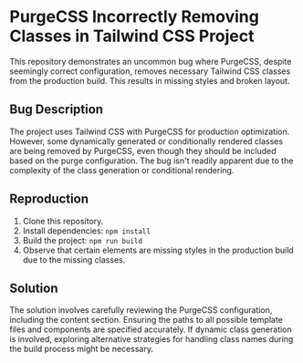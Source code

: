# PurgeCSS Incorrectly Removing Classes in Tailwind CSS Project

This repository demonstrates an uncommon bug where PurgeCSS, despite seemingly correct configuration, removes necessary Tailwind CSS classes from the production build. This results in missing styles and broken layout.

## Bug Description

The project uses Tailwind CSS with PurgeCSS for production optimization. However, some dynamically generated or conditionally rendered classes are being removed by PurgeCSS, even though they should be included based on the purge configuration. The bug isn't readily apparent due to the complexity of the class generation or conditional rendering. 

## Reproduction

1. Clone this repository.
2. Install dependencies: `npm install`
3. Build the project: `npm run build`
4. Observe that certain elements are missing styles in the production build due to the missing classes.

## Solution

The solution involves carefully reviewing the PurgeCSS configuration, including the content section. Ensuring the paths to all possible template files and components are specified accurately. If dynamic class generation is involved, exploring alternative strategies for handling class names during the build process might be necessary. 
